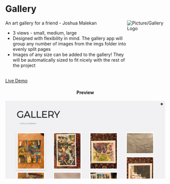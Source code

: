 # Gallery

<img src="https://image.flaticon.com/icons/svg/105/105460.svg" align="right"
     alt="Picture/Gallery Logo" width="120" height="178">

An art gallery for a friend - Joshua Malekan

* 3 views - small, medium, large
* Designed with flexibility in mind. The gallery app will group any number of
  images from the imgs folder into evenly split pages 
* Images of any size can be added to the gallery! They will be automatically
  sized to fit nicely with the rest of the project
  
<br/>
<a href="http://mgfalzon.github.io/gallery" target="_blank">Live Demo</a>


<h4 align="center">Preview</h4>

<p align="center">
  <img src="./screenshot.PNG" alt="Homepage Image">
</p>
